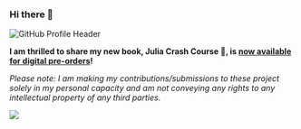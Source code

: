 ### Hi there 👋

<!--
**logankilpatrick/logankilpatrick** is a ✨ _special_ ✨ repository because its `README.md` (this file) appears on your GitHub profile.
-->

![GitHub Profile Header](https://user-images.githubusercontent.com/35577566/143617122-f7257d3b-430d-44ce-80dc-7d90fb736b2c.png)



__I am thrilled to share my new book, Julia Crash Course 🚀, is [now available for digital pre-orders](https://logankilpatrick.gumroad.com/l/juliacrashcourse)!__

<!-- Here are some fun facts about me:

- 🔭 I’m currently working on ... building the [Julia Community](https://julialang.org/community/) and once upon a time worked on the [NASA VIPER Mission](https://www.nasa.gov/feature/new-viper-lunar-rover-to-map-water-ice-on-the-moon/). 
- 📝 I'm writing about all things Julia: [http://bit.ly/loganjl](http://bit.ly/loganjl)
- 🌱 I’m currently learning ... everything I can about Machine Learning and Deep Learning.
- 👯 I’m looking to collaborate on ... community projects! 
- 💬 Ask me about ... Julia, Open source, or NASA. 
- 📫 How to reach me: ... [Twitter](https://twitter.com/OfficialLoganK)! 
- 😄 Pronouns: ... he/him
- ⚡ Fun fact: ... I just drove all the way across the country in an electric car. -->

*Please note: I am making my contributions/submissions to these project solely in my personal capacity and am not conveying any rights to any intellectual property of any third parties.*

![](https://komarev.com/ghpvc/?username=logankilpatrick&color=blueviolet)
